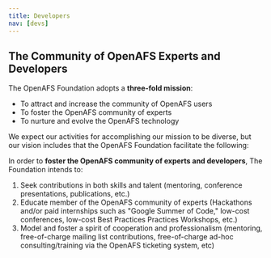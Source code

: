 ```yaml
---
title: Developers
nav: [devs]
---
```


## The Community of OpenAFS Experts and Developers ##

The OpenAFS Foundation adopts a **three-fold mission**:

- To attract and increase the community of OpenAFS users
- To foster the OpenAFS community of experts
- To nurture and evolve the OpenAFS technology

We expect our activities for accomplishing our mission to be diverse, but our vision includes that the OpenAFS Foundation facilitate the following:

In order to **foster the OpenAFS community of experts and developers**, The Foundation intends to:

1. Seek contributions in both skills and talent (mentoring, conference presentations, publications, etc.)
2. Educate member of the OpenAFS community of experts (Hackathons and/or paid internships such as "Google Summer of Code," low-cost conferences, low-cost Best Practices Practices Workshops, etc.)
3. Model and foster a spirit of cooperation and professionalism (mentoring, free-of-charge mailing list contributions, free-of-charge ad-hoc consulting/training via the OpenAFS ticketing system, etc)
